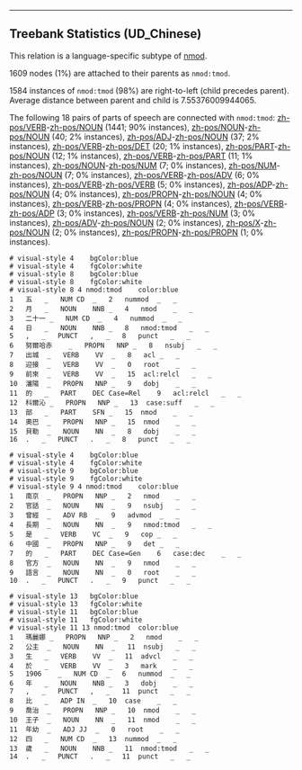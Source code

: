 

--------------------------------------------------------------------------------

## Treebank Statistics (UD_Chinese)

This relation is a language-specific subtype of [nmod]().

1609 nodes (1%) are attached to their parents as `nmod:tmod`.

1584 instances of `nmod:tmod` (98%) are right-to-left (child precedes parent).
Average distance between parent and child is 7.55376009944065.

The following 18 pairs of parts of speech are connected with `nmod:tmod`: [zh-pos/VERB]()-[zh-pos/NOUN]() (1441; 90% instances), [zh-pos/NOUN]()-[zh-pos/NOUN]() (40; 2% instances), [zh-pos/ADJ]()-[zh-pos/NOUN]() (37; 2% instances), [zh-pos/VERB]()-[zh-pos/DET]() (20; 1% instances), [zh-pos/PART]()-[zh-pos/NOUN]() (12; 1% instances), [zh-pos/VERB]()-[zh-pos/PART]() (11; 1% instances), [zh-pos/NOUN]()-[zh-pos/NUM]() (7; 0% instances), [zh-pos/NUM]()-[zh-pos/NOUN]() (7; 0% instances), [zh-pos/VERB]()-[zh-pos/ADV]() (6; 0% instances), [zh-pos/VERB]()-[zh-pos/VERB]() (5; 0% instances), [zh-pos/ADP]()-[zh-pos/NOUN]() (4; 0% instances), [zh-pos/PROPN]()-[zh-pos/NOUN]() (4; 0% instances), [zh-pos/VERB]()-[zh-pos/PROPN]() (4; 0% instances), [zh-pos/VERB]()-[zh-pos/ADP]() (3; 0% instances), [zh-pos/VERB]()-[zh-pos/NUM]() (3; 0% instances), [zh-pos/ADV]()-[zh-pos/NOUN]() (2; 0% instances), [zh-pos/X]()-[zh-pos/NOUN]() (2; 0% instances), [zh-pos/PROPN]()-[zh-pos/PROPN]() (1; 0% instances).


~~~ conllu
# visual-style 4	bgColor:blue
# visual-style 4	fgColor:white
# visual-style 8	bgColor:blue
# visual-style 8	fgColor:white
# visual-style 8 4 nmod:tmod	color:blue
1	五	_	NUM	CD	_	2	nummod	_	_
2	月	_	NOUN	NNB	_	4	nmod	_	_
3	二十一	_	NUM	CD	_	4	nummod	_	_
4	日	_	NOUN	NNB	_	8	nmod:tmod	_	_
5	,	_	PUNCT	,	_	8	punct	_	_
6	努爾哈赤	_	PROPN	NNP	_	8	nsubj	_	_
7	出城	_	VERB	VV	_	8	acl	_	_
8	迎接	_	VERB	VV	_	0	root	_	_
9	前來	_	VERB	VV	_	15	acl:relcl	_	_
10	瀋陽	_	PROPN	NNP	_	9	dobj	_	_
11	的	_	PART	DEC	Case=Rel	9	acl:relcl	_	_
12	科爾沁	_	PROPN	NNP	_	13	case:suff	_	_
13	部	_	PART	SFN	_	15	nmod	_	_
14	奧巴	_	PROPN	NNP	_	15	nmod	_	_
15	貝勒	_	NOUN	NN	_	8	dobj	_	_
16	.	_	PUNCT	.	_	8	punct	_	_

~~~


~~~ conllu
# visual-style 4	bgColor:blue
# visual-style 4	fgColor:white
# visual-style 9	bgColor:blue
# visual-style 9	fgColor:white
# visual-style 9 4 nmod:tmod	color:blue
1	南京	_	PROPN	NNP	_	2	nmod	_	_
2	官話	_	NOUN	NN	_	9	nsubj	_	_
3	曾經	_	ADV	RB	_	9	advmod	_	_
4	長期	_	NOUN	NN	_	9	nmod:tmod	_	_
5	是	_	VERB	VC	_	9	cop	_	_
6	中國	_	PROPN	NNP	_	9	det	_	_
7	的	_	PART	DEC	Case=Gen	6	case:dec	_	_
8	官方	_	NOUN	NN	_	9	nmod	_	_
9	語言	_	NOUN	NN	_	0	root	_	_
10	.	_	PUNCT	.	_	9	punct	_	_

~~~


~~~ conllu
# visual-style 13	bgColor:blue
# visual-style 13	fgColor:white
# visual-style 11	bgColor:blue
# visual-style 11	fgColor:white
# visual-style 11 13 nmod:tmod	color:blue
1	瑪麗娜	_	PROPN	NNP	_	2	nmod	_	_
2	公主	_	NOUN	NN	_	11	nsubj	_	_
3	生	_	VERB	VV	_	11	advcl	_	_
4	於	_	VERB	VV	_	3	mark	_	_
5	1906	_	NUM	CD	_	6	nummod	_	_
6	年	_	NOUN	NNB	_	3	dobj	_	_
7	,	_	PUNCT	,	_	11	punct	_	_
8	比	_	ADP	IN	_	10	case	_	_
9	喬治	_	PROPN	NNP	_	10	nmod	_	_
10	王子	_	NOUN	NN	_	11	nmod	_	_
11	年幼	_	ADJ	JJ	_	0	root	_	_
12	四	_	NUM	CD	_	13	nummod	_	_
13	歲	_	NOUN	NNB	_	11	nmod:tmod	_	_
14	.	_	PUNCT	.	_	11	punct	_	_

~~~



